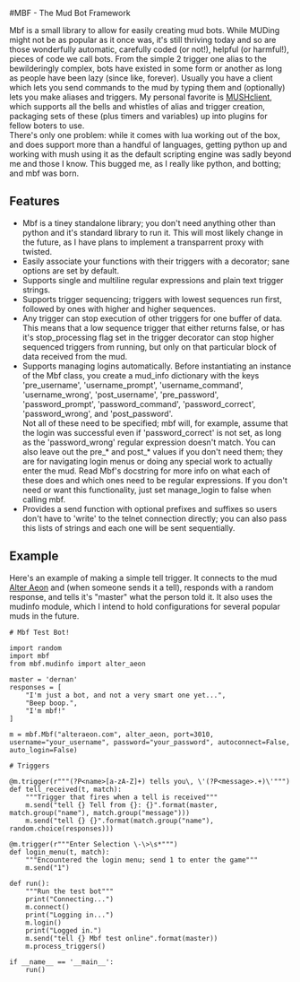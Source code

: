 #MBF - The Mud Bot Framework

Mbf is a small library to allow for easily creating mud bots. While MUDing might not be as popular as it once was, it's still thriving today and so are those wonderfully automatic, carefully coded (or not!), helpful (or harmful!), pieces of code we call bots. From the simple 2 trigger one alias to the bewilderingly complex, bots have existed in some form or another as long as people have been lazy (since like, forever). Usually you have a client which lets you send commands to the mud by typing them and (optionally) lets you make aliases and triggers. My personal favorite is [MUSHclient](http://www.gammon.com.au/mushclient/mushclient.htm), which supports all the bells and whistles of alias and trigger creation, packaging sets of these (plus timers and variables) up into plugins for fellow boters to use.  
There's only one problem: while it comes with lua working out of the box, and does support more than a handful of languages, getting python up and working with mush using it as the default scripting engine was sadly beyond me and those I know.
This bugged me, as I really like python, and botting; and mbf was born.

## Features

* Mbf is a tiney standalone library; you don't need anything other than python and it's standard library to run it. This will most likely change in the future, as I have plans to implement a transparrent proxy with twisted.
* Easily associate your functions with their triggers with a decorator; sane options are set by default.
* Supports single and multiline regular expressions and plain text trigger strings.
* Supports trigger sequencing; triggers with lowest sequences run first, followed by ones with higher and higher sequences.
* Any trigger can stop execution of other triggers for one buffer of data. This means that a low sequence trigger that either returns false, or has it's stop_processing flag set in the trigger decorator can stop higher sequenced triggers from running, but only on that particular block of data received from the mud.
* Supports managing logins automatically. Before instantiating an instance of the Mbf class, you create a mud_info dictionary with the keys 'pre_username', 'username_prompt', 'username_command', 'username_wrong', 'post_username', 'pre_password', 'password_prompt', 'password_command', 'password_correct', 'password_wrong', and 'post_password'.  
Not all of these need to be specified; mbf will, for example, assume that the login was successful even if 'password_correct' is not set, as long as the 'password_wrong' regular expression doesn't match. You can also leave out the pre_* and post_* values if you don't need them; they are for navigating login menus or doing any special work to actually enter the mud. Read Mbf's docstring for more info on what each of these does and which ones need to be regular expressions. If you don't need or want this functionality, just set manage_login to false when calling mbf.
* Provides a send function with optional prefixes and suffixes so users don't have to 'write' to the telnet connection directly; you can also pass this lists of strings and each one will be sent sequentially.

## Example

Here's an example of making a simple tell trigger. It connects to the mud [Alter Aeon](https://alteraeon.com) and (when someone sends it a tell), responds with a random response, and tells it's "master" what the person told it. It also uses the mudinfo module, which I intend to hold configurations for several popular muds in the future.

```
# Mbf Test Bot!

import random
import mbf
from mbf.mudinfo import alter_aeon

master = 'dernan'
responses = [
	"I'm just a bot, and not a very smart one yet...",
	"Beep boop.",
	"I'm mbf!"
]

m = mbf.Mbf("alteraeon.com", alter_aeon, port=3010, username="your_username", password="your_password", autoconnect=False, auto_login=False)

# Triggers

@m.trigger(r"""(?P<name>[a-zA-Z]+) tells you\, \'(?P<message>.+)\'""")
def tell_received(t, match):
	"""Trigger that fires when a tell is received"""
	m.send("tell {} Tell from {}: {}".format(master, match.group("name"), match.group("message")))
	m.send("tell {} {}".format(match.group("name"), random.choice(responses)))

@m.trigger(r"""Enter Selection \-\>\s*""")
def login_menu(t, match):
	"""Encountered the login menu; send 1 to enter the game"""
	m.send("1")

def run():
	"""Run the test bot"""
	print("Connecting...")
	m.connect()
	print("Logging in...")
	m.login()
	print("Logged in.")
	m.send("tell {} Mbf test online".format(master))
	m.process_triggers()

if __name__ == '__main__':
	run()
```